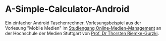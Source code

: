 # A-Simple-Calculator-Android

Ein einfacher Android Taschenrechner. Vorlesungsbeispiel aus der Vorlesung "Mobile Medien" im [Studiengang Online-Medien-Management](https://www.hdm-stuttgart.de/omm) an der Hochschule der Medien Stuttgart von [Prof. Dr Thorsten Riemke-Gurzki](https://riemke.net).
